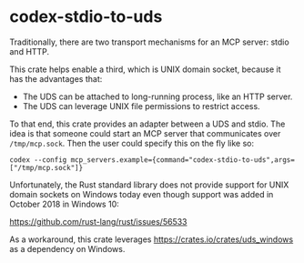 # codex-stdio-to-uds

Traditionally, there are two transport mechanisms for an MCP server: stdio and HTTP.

This crate helps enable a third, which is UNIX domain socket, because it has the advantages that:

- The UDS can be attached to long-running process, like an HTTP server.
- The UDS can leverage UNIX file permissions to restrict access.

To that end, this crate provides an adapter between a UDS and stdio. The idea is that someone could start an MCP server that communicates over `/tmp/mcp.sock`. Then the user could specify this on the fly like so:

```
codex --config mcp_servers.example={command="codex-stdio-to-uds",args=["/tmp/mcp.sock"]}
```

Unfortunately, the Rust standard library does not provide support for UNIX domain sockets on Windows today even though support was added in October 2018 in Windows 10:

https://github.com/rust-lang/rust/issues/56533

As a workaround, this crate leverages https://crates.io/crates/uds_windows as a dependency on Windows.
